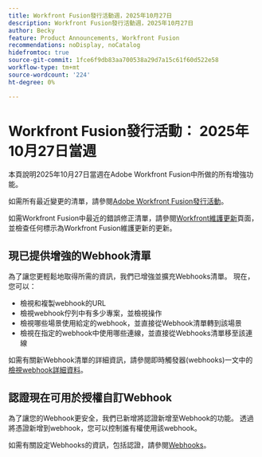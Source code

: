 ```yaml
---
title: Workfront Fusion發行活動週，2025年10月27日
description: Workfront Fusion發行活動週，2025年10月27日
author: Becky
feature: Product Announcements, Workfront Fusion
recommendations: noDisplay, noCatalog
hidefromtoc: true
source-git-commit: 1fce6f9db83aa700538a29d7a15c61f60d522e58
workflow-type: tm+mt
source-wordcount: '224'
ht-degree: 0%

---
```


# Workfront Fusion發行活動： 2025年10月27日當週

本頁說明2025年10月27日當週在Adobe Workfront Fusion中所做的所有增強功能。

如需所有最近變更的清單，請參閱[Adobe Workfront Fusion發行活動](/help/workfront-fusion/fusion-product-releases/fusion-release-activity.md)。

如需Workfront Fusion中最近的錯誤修正清單，請參閱[Workfront維護更新](https://experienceleague.adobe.com/en/docs/workfront-known-issues/releases/current-updates)頁面，並檢查任何標示為Workfront Fusion維護更新的更新。

## 現已提供增強的Webhook清單

為了讓您更輕鬆地取得所需的資訊，我們已增強並擴充Webhooks清單。 現在，您可以：

* 檢視和複製webhook的URL
* 檢視webhook佇列中有多少專案，並檢視操作
* 檢視哪些場景使用給定的webhook，並直接從Webhook清單轉到該場景
* 檢視在指定的webhook中使用哪些連線，並直接從Webhooks清單移至該連線

如需有關新Webhook清單的詳細資訊，請參閱即時觸發器(webhooks)一文中的[檢視webhook詳細資料](/help/workfront-fusion/references/modules/webhooks-reference.md#view-webhook-details)。

## 認證現在可用於授權自訂Webhook

為了讓您的Webhook更安全，我們已新增將認證新增至Webhook的功能。 透過將憑證新增到webhook，您可以控制誰有權使用該webhook。

如需有關設定Webhooks的資訊，包括認證，請參閱[Webhooks](/help/workfront-fusion/references/apps-and-modules/universal-connectors/webhooks-updated.md)。

